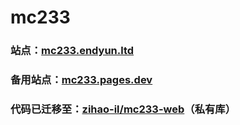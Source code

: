 # mc233

### 站点：[mc233.endyun.ltd](https://mc233.endyun.ltd)
### 备用站点：[mc233.pages.dev](https://mc233.pages.dev)

### 代码已迁移至：[zihao-il/mc233-web](https://github.com/zihao-il/mc233-web)（私有库）
